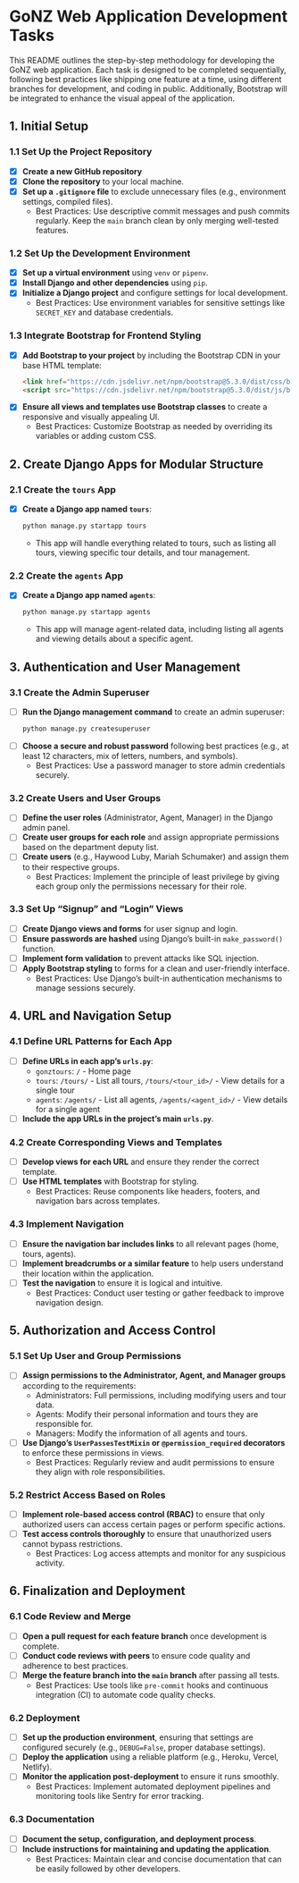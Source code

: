 # GoNZ Web Application Development Tasks

This README outlines the step-by-step methodology for developing the GoNZ web application. Each task is designed to be completed sequentially, following best practices like shipping one feature at a time, using different branches for development, and coding in public. Additionally, Bootstrap will be integrated to enhance the visual appeal of the application.

## 1. Initial Setup

### 1.1 Set Up the Project Repository
- [x] **Create a new GitHub repository** 
- [x] **Clone the repository** to your local machine.
- [x] **Set up a `.gitignore` file** to exclude unnecessary files (e.g., environment settings, compiled files).
  - Best Practices: Use descriptive commit messages and push commits regularly. Keep the `main` branch clean by only merging well-tested features.

### 1.2 Set Up the Development Environment
- [x] **Set up a virtual environment** using `venv` or `pipenv`.
- [x] **Install Django and other dependencies** using `pip`.
- [x] **Initialize a Django project** and configure settings for local development.
  - Best Practices: Use environment variables for sensitive settings like `SECRET_KEY` and database credentials.

### 1.3 Integrate Bootstrap for Frontend Styling
- [x] **Add Bootstrap to your project** by including the Bootstrap CDN in your base HTML template:
  ```html
  <link href="https://cdn.jsdelivr.net/npm/bootstrap@5.3.0/dist/css/bootstrap.min.css" rel="stylesheet">
  <script src="https://cdn.jsdelivr.net/npm/bootstrap@5.3.0/dist/js/bootstrap.bundle.min.js"></script>
  ```
- [x] **Ensure all views and templates use Bootstrap classes** to create a responsive and visually appealing UI.
  - Best Practices: Customize Bootstrap as needed by overriding its variables or adding custom CSS.

## 2. Create Django Apps for Modular Structure
  
### 2.1 Create the `tours` App
- [x] **Create a Django app named `tours`**:
  ```bash
  python manage.py startapp tours
  ```
  - This app will handle everything related to tours, such as listing all tours, viewing specific tour details, and tour management.

### 2.2 Create the `agents` App
- [x] **Create a Django app named `agents`**:
  ```bash
  python manage.py startapp agents
  ```
  - This app will manage agent-related data, including listing all agents and viewing details about a specific agent.

## 3. Authentication and User Management

### 3.1 Create the Admin Superuser
- [ ] **Run the Django management command** to create an admin superuser:
  ```bash
  python manage.py createsuperuser
  ```
- [ ] **Choose a secure and robust password** following best practices (e.g., at least 12 characters, mix of letters, numbers, and symbols).
  - Best Practices: Use a password manager to store admin credentials securely.

### 3.2 Create Users and User Groups
- [ ] **Define the user roles** (Administrator, Agent, Manager) in the Django admin panel.
- [ ] **Create user groups for each role** and assign appropriate permissions based on the department deputy list.
- [ ] **Create users** (e.g., Haywood Luby, Mariah Schumaker) and assign them to their respective groups.
  - Best Practices: Implement the principle of least privilege by giving each group only the permissions necessary for their role.

### 3.3 Set Up “Signup” and “Login” Views
- [ ] **Create Django views and forms** for user signup and login.
- [ ] **Ensure passwords are hashed** using Django’s built-in `make_password()` function.
- [ ] **Implement form validation** to prevent attacks like SQL injection.
- [ ] **Apply Bootstrap styling** to forms for a clean and user-friendly interface.
  - Best Practices: Use Django’s built-in authentication mechanisms to manage sessions securely.

## 4. URL and Navigation Setup

### 4.1 Define URL Patterns for Each App
- [ ] **Define URLs in each app’s `urls.py`**:
  - `gonztours`: `/` - Home page
  - `tours`: `/tours/` - List all tours, `/tours/<tour_id>/` - View details for a single tour
  - `agents`: `/agents/` - List all agents, `/agents/<agent_id>/` - View details for a single agent
- [ ] **Include the app URLs in the project’s main `urls.py`**.

### 4.2 Create Corresponding Views and Templates
- [ ] **Develop views for each URL** and ensure they render the correct template.
- [ ] **Use HTML templates** with Bootstrap for styling.
  - Best Practices: Reuse components like headers, footers, and navigation bars across templates.

### 4.3 Implement Navigation
- [ ] **Ensure the navigation bar includes links** to all relevant pages (home, tours, agents).
- [ ] **Implement breadcrumbs or a similar feature** to help users understand their location within the application.
- [ ] **Test the navigation** to ensure it is logical and intuitive.
  - Best Practices: Conduct user testing or gather feedback to improve navigation design.

## 5. Authorization and Access Control

### 5.1 Set Up User and Group Permissions
- [ ] **Assign permissions to the Administrator, Agent, and Manager groups** according to the requirements:
  - Administrators: Full permissions, including modifying users and tour data.
  - Agents: Modify their personal information and tours they are responsible for.
  - Managers: Modify the information of all agents and tours.
- [ ] **Use Django’s `UserPassesTestMixin` or `@permission_required` decorators** to enforce these permissions in views.
  - Best Practices: Regularly review and audit permissions to ensure they align with role responsibilities.

### 5.2 Restrict Access Based on Roles
- [ ] **Implement role-based access control (RBAC)** to ensure that only authorized users can access certain pages or perform specific actions.
- [ ] **Test access controls thoroughly** to ensure that unauthorized users cannot bypass restrictions.
  - Best Practices: Log access attempts and monitor for any suspicious activity.

## 6. Finalization and Deployment

### 6.1 Code Review and Merge
- [ ] **Open a pull request for each feature branch** once development is complete.
- [ ] **Conduct code reviews with peers** to ensure code quality and adherence to best practices.
- [ ] **Merge the feature branch into the `main` branch** after passing all tests.
  - Best Practices: Use tools like `pre-commit` hooks and continuous integration (CI) to automate code quality checks.

### 6.2 Deployment
- [ ] **Set up the production environment**, ensuring that settings are configured securely (e.g., `DEBUG=False`, proper database settings).
- [ ] **Deploy the application** using a reliable platform (e.g., Heroku, Vercel, Netlify).
- [ ] **Monitor the application post-deployment** to ensure it runs smoothly.
  - Best Practices: Implement automated deployment pipelines and monitoring tools like Sentry for error tracking.

### 6.3 Documentation
- [ ] **Document the setup, configuration, and deployment process**.
- [ ] **Include instructions for maintaining and updating the application**.
  - Best Practices: Maintain clear and concise documentation that can be easily followed by other developers.
